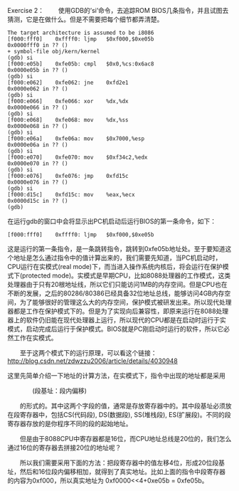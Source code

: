 Exercise 2：
　　使用GDB的’si’命令，去追踪ROM BIOS几条指令，并且试图去猜测，它是在做什么。但是不需要把每个细节都弄清楚。

```
The target architecture is assumed to be i8086
[f000:fff0]    0xffff0:	ljmp   $0xf000,$0xe05b
0x0000fff0 in ?? ()
+ symbol-file obj/kern/kernel
(gdb) si
[f000:e05b]    0xfe05b:	cmpl   $0x0,%cs:0x6ac8
0x0000e05b in ?? ()
(gdb) si
[f000:e062]    0xfe062:	jne    0xfd2e1
0x0000e062 in ?? ()
(gdb) si
[f000:e066]    0xfe066:	xor    %dx,%dx
0x0000e066 in ?? ()
(gdb) si
[f000:e068]    0xfe068:	mov    %dx,%ss
0x0000e068 in ?? ()
(gdb) si
[f000:e06a]    0xfe06a:	mov    $0x7000,%esp
0x0000e06a in ?? ()
(gdb) si
[f000:e070]    0xfe070:	mov    $0xf34c2,%edx
0x0000e070 in ?? ()
(gdb) si
[f000:e076]    0xfe076:	jmp    0xfd15c
0x0000e076 in ?? ()
(gdb) si
[f000:d15c]    0xfd15c:	mov    %eax,%ecx
0x0000d15c in ?? ()
(gdb) 

```





在运行gdb的窗口中会将显示出PC机启动后运行BIOS的第一条命令，如下：

```
[f000:fff0]    0xffff0:	ljmp   $0xf000,$0xe05b
```

这是运行的第一条指令，是一条跳转指令，跳转到0xfe05b地址处。至于要知道这个地址是怎么通过指令中的值计算出来的，我们需要先知道，当PC机启动时，CPU运行在实模式(real mode)下，而当进入操作系统内核后，将会运行在保护模式下(protected mode)。实模式是早期CPU，比如8088处理器的工作模式，这类处理器由于只有20根地址线，所以它们只能访问1MB的内存空间。但是CPU也在不断的发展，之后的80286/80386已经具备32位地址总线，能够访问4GB内存空间，为了能够很好的管理这么大的内存空间，保护模式被研发出来。所以现代处理器都是工作在保护模式下的。但是为了实现向后兼容性，即原来运行在8088处理器上的软件仍旧能在现代处理器上运行，所以现代的CPU都是在启动时运行于实模式，启动完成后运行于保护模式。BIOS就是PC刚启动时运行的软件，所以它必然工作在实模式。

　　至于这两个模式下的运行原理，可以看这个链接：http://blog.csdn.net/zdwzzu2006/article/details/4030948

这里先简单介绍一下地址的计算方法，在实模式下，指令中出现的地址都是采用

　　　　(段基址：段内偏移)

　　的形式的。其中这两个字段的值，通常是存放寄存器中的。其中段基址必须放在段寄存器中，包括CS(代码段), DS(数据段), SS(堆栈段), ES(扩展段)。不同的段寄存器存放的是你程序不同的段的起始地址。

　　但是由于8088CPU中寄存器都是16位，而CPU地址总线是20位的，我们怎么通过16位的寄存器去拼接20位的地址呢？

　　所以我们需要采用下面的方法：把段寄存器中的值左移4位，形成20位段基址，然后和16位段内偏移相加，就得到了真实地址。比如上面的指令中段寄存器的内容为0xf000，所以真实地址为 0xf0000<<4+0xe05b = 0xfe05b。